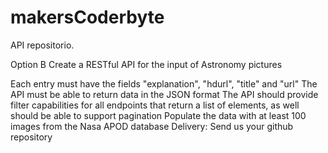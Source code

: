 # makersCoderbyte
API repositorio.


Option B
Create a RESTful API for the input of Astronomy pictures 

Each entry must have the fields "explanation", "hdurl", "title" and "url"
The API must be able to return data in the JSON format
The API should provide filter capabilities for all endpoints that return a list of elements, as well should be able to support pagination
Populate the data with at least 100 images from the Nasa APOD database
Delivery: Send us your github repository
